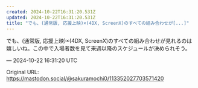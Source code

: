 ```yaml
---
created: 2024-10-22T16:31:20.531Z
updated: 2024-10-22T16:31:20.531Z
title: "でも、(通常版, 応援上映)×(4DX, ScreenX)のすべての組み合わせが[...]"
---
```


<p>でも、(通常版, 応援上映)×(4DX, ScreenX)のすべての組み合わせが見れるのは嬉しいね。この中で入場者数を見て来週以降のスケジュールが決められそう。</p>

&mdash; 2024-10-22 16:31:20 UTC

Original URL: https://mastodon.social/@sakuramochi0/113352027703571420
